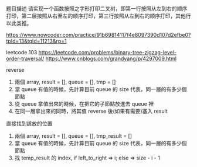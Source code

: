 题目描述
请实现一个函数按照之字形打印二叉树，即第一行按照从左到右的顺序打印，第二层按照从右至左的顺序打印，第三行按照从左到右的顺序打印，其他行以此类推。

https://www.nowcoder.com/practice/91b69814117f4e8097390d107d2efbe0?tpId=13&tqId=11213&rp=1


leetcode 103
https://leetcode.com/problems/binary-tree-zigzag-level-order-traversal/
https://www.cnblogs.com/grandyang/p/4297009.html

reverse
1. 兩個 array, result = [], queue = [], tmp = []
2. 當 queue 有值的時候，先計算目前 queue 的 size 代表，同一層的有多少個節點
3. 從 queue 拿值出來的時候，在把它的子節點放進去 queue 裡
4. 在同一層拿出來的同時，將其值 reverse 後(如果有需要)塞入 result


直接找到該放的位置
1. 兩個 array, result = [], queue = [], tmp_result = []
2. 當 queue 有值的時候，先計算目前 queue 的 size 代表，同一層的有多少個節點
3. 找 temp_result 的 index, if left_to_right => i; else => size - i - 1
